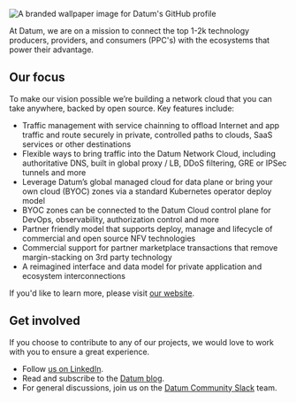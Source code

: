![A branded wallpaper image for Datum's GitHub profile](https://github.com/user-attachments/assets/52abfdb9-416e-4d32-9808-896826a3a7f7)

At Datum, we are on a mission to connect the top 1-2k technology producers, providers, and consumers (PPC's) with the ecosystems that power their advantage. 

## Our focus
To make our vision possible we’re building a network cloud that you can take anywhere, backed by open source. Key features include:

- Traffic management with service chainning to offload Internet and app traffic and route securely in private, controlled paths to clouds, SaaS services or other destinations
- Flexible ways to bring traffic into the Datum Network Cloud, including authoritative DNS, built in global proxy / LB, DDoS filtering, GRE or IPSec tunnels and more
- Leverage Datum’s global managed cloud for data plane or bring your own cloud (BYOC) zones via a standard Kubernetes operator deploy model
- BYOC zones can be connected to the Datum Cloud control plane for DevOps, observability, authorization control and more
- Partner friendly model that supports deploy, manage and lifecycle of commercial and open source NFV technologies
- Commercial support for partner marketplace transactions that remove margin-stacking on 3rd party technology
- A reimagined interface and data model for private application and ecosystem interconnections

If you'd like to learn more, please visit [our website](https://www.datum.net). 

## Get involved

If you choose to contribute to any of our projects, we would love to work with you to ensure a great experience.

- Follow [us on LinkedIn](https://www.linkedin.com/company/datum-cloud/).
- Read and subscribe to the [Datum blog](https://www.datum.net/blog/).
- For general discussions, join us on the [Datum Community Slack](https://slack.datum.net) team.
